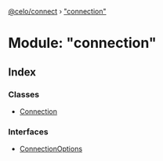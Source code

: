 [@celo/connect](../README.md) › ["connection"](_connection_.md)

# Module: "connection"

## Index

### Classes

* [Connection](../classes/_connection_.connection.md)

### Interfaces

* [ConnectionOptions](../interfaces/_connection_.connectionoptions.md)
